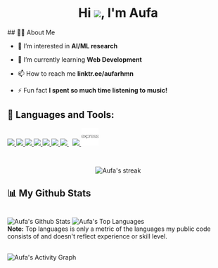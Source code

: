 <h1 align="center">Hi <img src="https://raw.githubusercontent.com/MartinHeinz/MartinHeinz/master/wave.gif" width="30px">, I'm Aufa</h1>
## 🙋‍♂️ About Me

- 🔭 I’m interested in **AI/ML research** 

- 🌱 I’m currently learning **Web Development**

- 📫 How to reach me **linktr.ee/aufarhmn**

- ⚡ Fun fact **I spent so much time listening to music!**

## 🚀 Languages and Tools:

<p align="left"> 
    <a href="https://www.cplusplus.com/" target="_blank"> <img src="https://upload.wikimedia.org/wikipedia/commons/thumb/1/18/C_Programming_Language.svg/1200px-C_Programming_Language.svg.png" style="width:30px"/> </a>
    <a href="https://www.cplusplus.com/" target="_blank"> <img src="https://glints.com/id/lowongan/wp-content/uploads/2021/01/c-commons-wikimedia-org.png" style="width:30px"/> </a>
    <a href="https://reactjs.org/" target="_blank"> <img src="https://img.icons8.com/color/48/000000/react-native.png"/> </a>
    <a href="https://www.w3.org/html/" target="_blank"> <img src="https://img.icons8.com/color/48/000000/html-5.png"/> </a> 
    <a href="https://www.w3schools.com/css/" target="_blank"> <img src="https://img.icons8.com/color/48/000000/css3.png"/> </a> 
    <a href="https://www.python.org" target="_blank"> <img src="https://img.icons8.com/color/48/000000/python.png"/> </a> 
    <a style="padding-right:8px;" href="https://nodejs.org" target="_blank"> <img src="https://img.icons8.com/color/48/000000/nodejs.png"/> </a>   
    <a href="https://git-scm.com/" target="_blank"> <img src="https://img.icons8.com/color/48/000000/git.png"/> </a> 
    <a href="https://expressjs.com" target="_blank"> <img src="https://raw.githubusercontent.com/devicons/devicon/master/icons/express/express-original-wordmark.svg" alt="express" width="40" height="40"/> </a>
</p>

<!-- [![React Badge](https://img.shields.io/badge/-React-61DBFB?style=for-the-badge&labelColor=black&logo=react&logoColor=61DBFB)](#)  [![Javascript Badge](https://img.shields.io/badge/-Javascript-F0DB4F?style=for-the-badge&labelColor=black&logo=javascript&logoColor=F0DB4F)](#) [![Typescript Badge](https://img.shields.io/badge/-Typescript-007acc?style=for-the-badge&labelColor=black&logo=typescript&logoColor=007acc)](#) [![Nodejs Badge](https://img.shields.io/badge/-Nodejs-3C873A?style=for-the-badge&labelColor=black&logo=node.js&logoColor=3C873A)](#) [![GraphQL Badge](https://img.shields.io/badge/-GraphQl-e535ab?style=for-the-badge&labelColor=black&logo=node.js&logoColor=e535ab)](#) -->
<br/>

<p align="center">
        <img title="🔥 Get streak stats for your profile at git.io/streak-stats" alt="Aufa's streak" src="https://github-readme-streak-stats.herokuapp.com/?user=aufarhmn&theme=black-ice&hide_border=true&stroke=0000&background=060A0CD0"/>
    </a>
</p>

## 📊 My Github Stats

  <br/>
    <img alt="Aufa's Github Stats" src="https://github-readme-stats.vercel.app/api?username=aufarhmn&show_icons=true&count_private=true&theme=react&hide_border=true&bg_color=0D1117" /></a>
    <img alt="Aufa's Top Languages" src="https://github-readme-stats.vercel.app/api/top-langs/?username=aufarhmn&langs_count=8&count_private=true&layout=compact&theme=react&hide_border=true&bg_color=0D1117" /></a>
  <br/>
  <b>Note:</b> Top languages is only a metric of the languages my public code consists of and doesn't reflect experience or skill level.


<br/>
<br/>

<img alt="Aufa's Activity Graph" src="https://activity-graph.herokuapp.com/graph?username=aufarhmn&bg_color=0D1117&color=5BCDEC&line=5BCDEC&point=FFFFFF&hide_border=true" /></a>